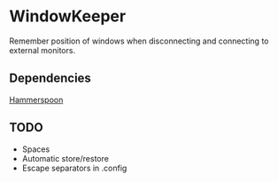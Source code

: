 # WindowKeeper

Remember position of windows when disconnecting and connecting to external monitors.

## Dependencies
[Hammerspoon](https://www.hammerspoon.org)

## TODO
* Spaces
* Automatic store/restore
* Escape separators in .config
